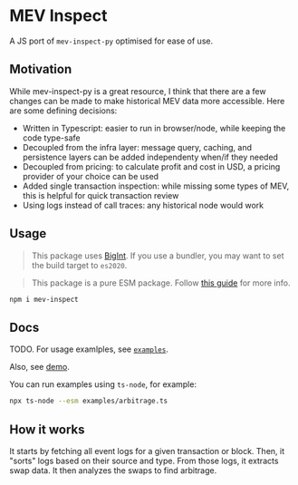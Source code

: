 # MEV Inspect

A JS port of `mev-inspect-py` optimised for ease of use.

## Motivation

While mev-inspect-py is a great resource, I think that there are a few changes can be made to make historical MEV data more accessible. Here are some defining decisions:

* Written in Typescript: easier to run in browser/node, while keeping the code type-safe
* Decoupled from the infra layer: message query, caching, and persistence layers can be added independenty when/if they needed
* Decoupled from pricing: to calculate profit and cost in USD, a pricing provider of your choice can be used
* Added single transaction inspection: while missing some types of MEV, this is helpful for quick transaction review
* Using logs instead of call traces: any historical node would work

## Usage

> This package uses [BigInt](https://developer.mozilla.org/en-US/docs/Web/JavaScript/Reference/Global_Objects/BigInt). If you use a bundler, you may want to set the build target to `es2020`.

> This package is a pure ESM package. Follow [this guide](https://gist.github.com/sindresorhus/a39789f98801d908bbc7ff3ecc99d99c) for more info.

```bash
npm i mev-inspect
```

## Docs

TODO. For usage examlples, see [`examples`](./examples/).

Also, see [demo](https://metablock.dev/tools/mev/).

You can run examples using `ts-node`, for example:

```bash
npx ts-node --esm examples/arbitrage.ts
```

## How it works

It starts by fetching all event logs for a given transaction or block. Then, it "sorts" logs based on their source and type. From those logs, it extracts swap data. It then analyzes the swaps to find arbitrage.
